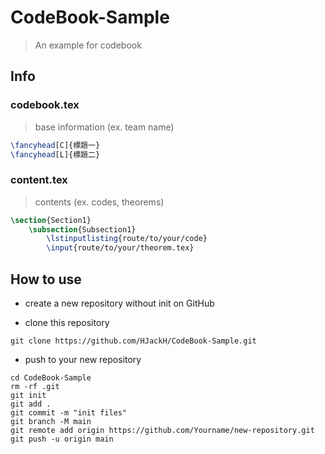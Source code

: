 # CodeBook-Sample
> An example for codebook

## Info

### codebook.tex
> base information (ex. team name)
```tex
\fancyhead[C]{標題一}
\fancyhead[L]{標題二}
```

### content.tex
> contents (ex. codes, theorems)
```tex
\section{Section1}
    \subsection{Subsection1}
        \lstinputlisting{route/to/your/code}
        \input{route/to/your/theorem.tex}
```


## How to use

* create a new repository without init on GitHub

* clone this repository
```
git clone https://github.com/HJackH/CodeBook-Sample.git
```

* push to your new repository
```
cd CodeBook-Sample
rm -rf .git
git init
git add .
git commit -m "init files"
git branch -M main
git remote add origin https://github.com/Yourname/new-repository.git
git push -u origin main
```
